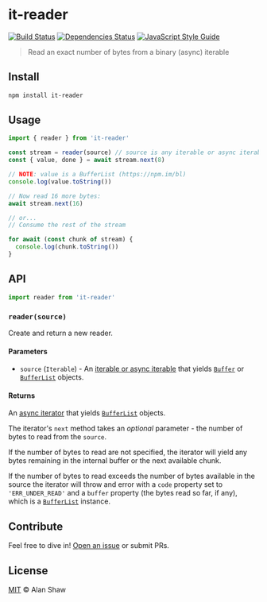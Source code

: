 # it-reader

[![Build Status](https://github.com/alanshaw/it-reader/actions/workflows/js-test-and-release.yml/badge.svg?branch=master)](https://github.com/alanshaw/it-reader/actions/workflows/js-test-and-release.yml)
[![Dependencies Status](https://david-dm.org/alanshaw/it-reader/status.svg)](https://david-dm.org/alanshaw/it-reader)
[![JavaScript Style Guide](https://img.shields.io/badge/code_style-standard-brightgreen.svg)](https://standardjs.com)

> Read an exact number of bytes from a binary (async) iterable

## Install

```sh
npm install it-reader
```

## Usage

```js
import { reader } from 'it-reader'

const stream = reader(source) // source is any iterable or async iterable
const { value, done } = await stream.next(8)

// NOTE: value is a BufferList (https://npm.im/bl)
console.log(value.toString())

// Now read 16 more bytes:
await stream.next(16)

// or...
// Consume the rest of the stream

for await (const chunk of stream) {
  console.log(chunk.toString())
}
```

## API

```js
import reader from 'it-reader'
```

### `reader(source)`

Create and return a new reader.

#### Parameters

* `source` (`Iterable`) - An [iterable or async iterable](https://developer.mozilla.org/en-US/docs/Web/JavaScript/Reference/Iteration_protocols) that yields [`Buffer`](https://npm.im/buffer) or [`BufferList`](https://npm.im/bl) objects.

#### Returns

An [async iterator](https://developer.mozilla.org/en-US/docs/Web/JavaScript/Reference/Iteration_protocols#The_iterator_protocol) that yields [`BufferList`](https://npm.im/bl) objects.

The iterator's `next` method takes an _optional_ parameter - the number of bytes to read from the `source`.

If the number of bytes to read are not specified, the iterator will yield any bytes remaining in the internal buffer or the next available chunk.

If the number of bytes to read exceeds the number of bytes available in the source the iterator will throw and error with a `code` property set to `'ERR_UNDER_READ'` and a `buffer` property (the bytes read so far, if any), which is a [`BufferList`](https://npm.im/bl) instance.

## Contribute

Feel free to dive in! [Open an issue](https://github.com/alanshaw/it-reader/issues/new) or submit PRs.

## License

[MIT](LICENSE) © Alan Shaw
